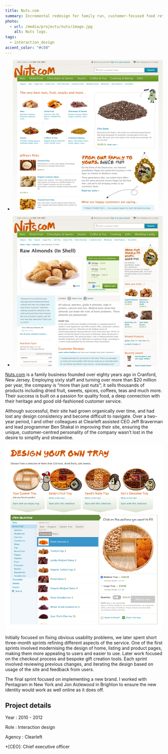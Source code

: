 ```yaml
---
title: Nuts.com
summary: Incremental redesign for family run, customer-focused food retailer.
photo:
  - url: /media/projects/nuts/image.jpg
    alt: Nuts logo.
tags:
  - interaction_design
accent_color: "#c50"
---
```


- ![Home page.](/media/projects/nuts/homepage.png#screenshot)

- ![Product page.](/media/projects/nuts/product.png#screenshot)

[Nuts.com][1] is a family business founded over eighty years ago in Cranford, New Jersey. Employing sixty staff and turning over more than $20 million per year, the company is “more than just nuts”; it sells thousands of products including dried fruit, sweets, spices, coffees, teas and much more. Their success is built on a passion for quality food, a deep connection with their heritage and good old-fashioned customer service.

Although successful, their site had grown organically over time, and had lost any design consistency and become difficult to navigate. Over a two-year period, I and other colleagues at Clearleft assisted CEO Jeff Braverman and lead programmer Ben Shakal in improving their site, ensuring the unique, customer-centred personality of the company wasn’t lost in the desire to simplify and streamline.

![Custom tray configuration.](/media/projects/nuts/customtray.png#screenshot "One sprint focused on designing and testing a new custom tray creation experience.")

Initially focused on fixing obvious usability problems, we later spent short three-month sprints refining different aspects of the service. One of the first sprints involved modernising the design of home, listing and product pages, making them more appealing to users and easier to use. Later work focused on the checkout process and bespoke gift creation tools. Each sprint involved reviewing previous changes, and iterating the design based on usage of the site and feedback from users.

The final sprint focused on implementing a new brand. I worked with Pentagram in New York and Jon Aizlewood in Brighton to ensure the new identity would work as well online as it does off.

## Project details

Year
: 2010 - 2012

Role
: Interaction design

Agency
: Clearleft

[1]: https://nuts.com

*[CEO]: Chief executive officer
